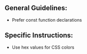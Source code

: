 ## General Guidelines:

- Prefer const function declarations

## Specific Instructions:

- Use hex values for CSS colors
